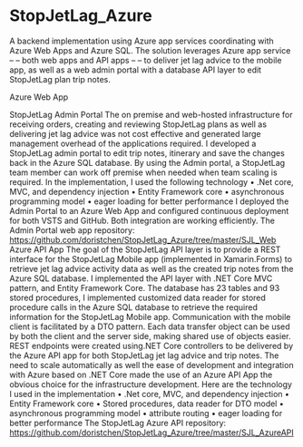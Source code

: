 # StopJetLag_Azure
A backend implementation using Azure app services coordinating with Azure Web Apps and Azure SQL.
The solution leverages Azure app service – – both web apps and API apps – – to deliver jet lag advice to the mobile app, as well as a web admin portal with a database API layer to edit StopJetLag plan trip notes. 

Azure Web App 

StopJetLag Admin Portal
The on premise and web-hosted infrastructure for receiving orders, creating and reviewing StopJetLag plans as well as delivering jet lag advice was not cost effective and generated large management overhead of the applications required.  I developed a StopJetLag admin portal to edit trip notes, itinerary and save the changes back in the Azure SQL database. By using the Admin portal,  a StopJetLag team member can work off premise when needed when team scaling is required. In the implementation, I used the following technology
•	.Net core, MVC, and dependency injection
•	Entity Framework core
•	asynchronous programming model
•	eager loading for better performance
I deployed the Admin Portal to an Azure Web App and configured continuous deployment for both VSTS and GitHub. Both integration are working efficiently.
The Admin Portal web app repository: https://github.com/doristchen/StopJetLag_Azure/tree/master/SJL_Web 
Azure API App
The goal of the StopJetLag API layer is to provide a REST interface for the StopJetLag Mobile app (implemented in Xamarin.Forms) to retrieve jet lag advice activity data as well as the created trip notes from the Azure SQL database. I implemented the API layer with .NET Core MVC pattern, and Entity Framework Core. The database has 23 tables and 93 stored procedures, I implemented customized data reader for stored procedure calls in the Azure SQL database to retrieve the required information for the StopJetLag Mobile app. Communication with the mobile client is facilitated by a DTO pattern. Each data transfer object can be used by both the client and the server side, making shared use of objects easier.  REST endpoints were created using.NET Core controllers to be delivered by the Azure API app for both StopJetLag jet lag advice and trip notes. The need to scale automatically as well the ease of development and integration with Azure based on .NET Core made the use of an Azure API App the obvious choice for the infrastructure development.  Here are the technology I used in the implementation
•	.Net core, MVC, and dependency injection 
•	Entity Framework core
•	Stored procedures, data reader for DTO model
•	asynchronous programming model
•	attribute routing
•	eager loading for better performance
The StopJetLag Azure API repository: https://github.com/doristchen/StopJetLag_Azure/tree/master/SJL_AzureAPI
